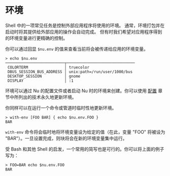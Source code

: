 # 环境

Shell 中的一项常见任务是控制外部应用程序将使用的环境。 通常，环境打包并在启动时将其提供给外部应用的操作会自动完成。 但有时我们希望对应用程序得到的环境变量进行更精确的控制。

你可以通过回显 `$nu.env` 的值来查看当前将会被传递给应用的环境变量。

```
> echo $nu.env
──────────────────────────┬──────────────────────────────
 COLORTERM                │ truecolor
 DBUS_SESSION_BUS_ADDRESS │ unix:path=/run/user/1000/bus
 DESKTOP_SESSION          │ gnome
 DISPLAY                  │ :1
```

环境可以通过 Nu 的配置文件或者启动 Nu 时的环境来创建。你可以使用 [配置](configuration.md) 章节中所列出的技术永久地更新环境。

你同样可以在运行一个命令或管道时临时性地更新环境。

```
> with-env [FOO BAR] { echo $nu.env.FOO }
BAR
```

`with-env` 命令将会临时地将环境变量设为给定的值（在此，变量 "FOO" 将被设为 "BAR"）。一旦设置完成，则块将会在新的环境变量集中运行。

受 Bash 和其他 Shell 的启发，一个常用的简写也是可行的。你可以将上面的例子写为：

```
> FOO=BAR echo $nu.env.FOO
BAR
```

